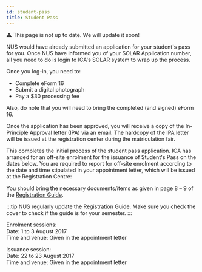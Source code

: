 ```yaml
---
id: student-pass
title: Student Pass
---
```


:warning: This page is not up to date. We will update it soon!

NUS would have already submitted an application for your student's pass for you. Once NUS have informed you of your SOLAR Application number, all you need to do is login to ICA's SOLAR system to wrap up the process.

Once you log-in, you need to: 
- Complete eForm 16
- Submit a digital photograph
- Pay a $30 processing fee

Also, do note that you will need to bring the completed (and signed) eForm 16.

Once the application has been approved, you will receive a copy of the In-Principle Approval letter (IPA) via an email. The hardcopy of the IPA letter will be issued at the registration center during the matriculation fair.

This completes the initial process of the student pass application. ICA has arranged for an off-site enrolment for the issuance of Student's Pass on the dates below. You are required to report for off-site enrolment according to the date and time stipulated in your appointment letter, which will be issued at the Registration Centre:

You should bring the necessary documents/items as given in page 8 – 9 of the [Registration Guide](http://www.nus.edu.sg/registrar/info/info/Registration-Guide-for-Undergraduate-Students.pdf). 

:::tip
NUS regularly update the Registration Guide. Make sure you check the cover to check if the guide is for your semester.
:::

Enrolment sessions:<br/>
Date: 1 to 3 August 2017<br/>
Time and venue: Given in the appointment letter

Issuance session:<br/>
Date: 22 to 23 August 2017<br/>
Time and venue: Given in the appointment letter
<!--stackedit_data:
eyJoaXN0b3J5IjpbLTM1OTgyNzQ1Ml19
-->